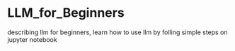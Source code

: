 # LLM_for_Beginners
describing llm for beginners, learn how to use llm by folling simple steps on jupyter notebook
